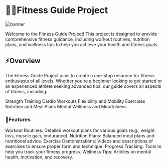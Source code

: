 <h1>💪🏻Fitness Guide Project</h1>

![banner](https://www.thetimes.co.uk/imageserver/image/%2Fmethode%2Ftimes%2Fprod%2Fweb%2Fbin%2Fe018a772-e126-11e8-9838-efa7e96cbe2b.jpg?crop=8349%2C4696%2C1413%2C82&resize=1200)

Welcome to the Fitness Guide Project! This project is designed to provide comprehensive fitness guidance, including workout routines, nutrition plans, and wellness tips to help you achieve your health and fitness goals.

<h2>⚡️Overview</h2>
The Fitness Guide Project aims to create a one-stop resource for fitness enthusiasts of all levels. Whether you're a beginner looking to get started or an experienced athlete seeking advanced tips, our guide covers all aspects of fitness, including:

Strength Training
Cardio Workouts
Flexibility and Mobility Exercises
Nutrition and Meal Plans
Mental Wellness and Mindfulness


<h3>🌟Features</h3>
Workout Routines: Detailed workout plans for various goals (e.g., weight loss, muscle gain, endurance).
Nutrition Plans: Balanced meal plans and nutritional advice.
Exercise Demonstrations: Videos and descriptions of exercises to ensure proper form and technique.
Progress Tracking: Tools to help you track your fitness progress.
Wellness Tips: Articles on mental health, motivation, and recovery.
